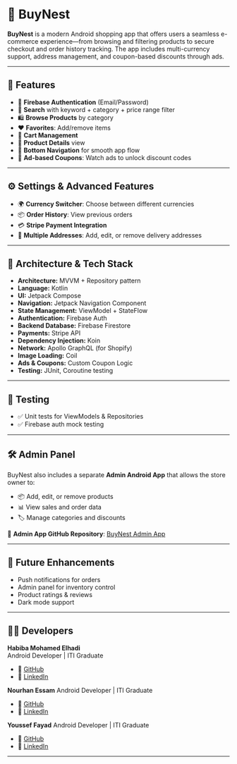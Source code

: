 # 🛒 BuyNest

**BuyNest** is a modern Android shopping app that offers users a seamless e-commerce experience—from browsing and filtering products to secure checkout and order history tracking. The app includes multi-currency support, address management, and coupon-based discounts through ads.

---

## 📱 Features

- 🔐 **Firebase Authentication** (Email/Password)
- 🔎 **Search** with keyword + category + price range filter
- 🛍 **Browse Products** by category
- ❤️ **Favorites**: Add/remove items
- 🛒 **Cart Management**
- 📄 **Product Details** view
- 🧭 **Bottom Navigation** for smooth app flow
- 🎁 **Ad-based Coupons**: Watch ads to unlock discount codes

---

## ⚙️ Settings & Advanced Features

- 🌍 **Currency Switcher**: Choose between different currencies
- 📦 **Order History**: View previous orders
- 💳 **Stripe Payment Integration**
- 📮 **Multiple Addresses**: Add, edit, or remove delivery addresses
  
---

## 🧠 Architecture & Tech Stack

- **Architecture:** MVVM + Repository pattern
- **Language:** Kotlin
- **UI:** Jetpack Compose
- **Navigation:** Jetpack Navigation Component
- **State Management:** ViewModel + StateFlow
- **Authentication:** Firebase Auth
- **Backend Database:** Firebase Firestore
- **Payments:** Stripe API
- **Dependency Injection:** Koin
- **Network:** Apollo GraphQL (for Shopify)
- **Image Loading:** Coil
- **Ads & Coupons:** Custom Coupon Logic
- **Testing:** JUnit, Coroutine testing

---

## 🧪 Testing

- ✅ Unit tests for ViewModels & Repositories
- ✅ Firebase auth mock testing

---
## 🛠️ Admin Panel

BuyNest also includes a separate **Admin Android App** that allows the store owner to:

- 📦 Add, edit, or remove products
- 📊 View sales and order data
- 🏷️ Manage categories and discounts

🔗 **Admin App GitHub Repository**: [BuyNest Admin App](https://github.com/AAtia10/BuyNest-Admin.git)

---

## 🚀 Future Enhancements

- Push notifications for orders
- Admin panel for inventory control
- Product ratings & reviews
- Dark mode support

---

## 👩‍💻 Developers

**Habiba Mohamed Elhadi**  
Android Developer | ITI Graduate  
- 🔗 [GitHub](https://github.com/habibaelhadi)
- 🔗 [LinkedIn](https://www.linkedin.com/in/habiba-elhadi-228774336)

**Nourhan Essam**
Android Developer | ITI Graduate
- 🔗 [GitHub](https://github.com/Nour230)
- 🔗 [LinkedIn](https://www.linkedin.com/in/nouressam)

**Youssef Fayad**
Android Developer | ITI Graduate
- 🔗 [GitHub](https://github.com/yousseffayyad)
- 🔗 [LinkedIn](https://www.linkedin.com/in/yousseffayad/)
  
---
